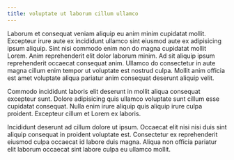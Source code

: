```yaml
---
title: voluptate ut laborum cillum ullamco
---
```


Laborum et consequat veniam aliquip eu anim minim cupidatat mollit. Excepteur irure aute ex incididunt ullamco sint eiusmod aute ex adipisicing ipsum aliquip. Sint nisi commodo enim non do magna cupidatat mollit Lorem. Anim reprehenderit elit dolor laborum minim. Ad sit aliquip ipsum reprehenderit occaecat consequat anim. Ullamco do consectetur in aute magna cillum enim tempor ut voluptate est nostrud culpa. Mollit anim officia est amet voluptate aliqua pariatur anim consequat deserunt aliquip velit.

Commodo incididunt laboris elit deserunt in mollit aliqua consequat excepteur sunt. Dolore adipisicing quis ullamco voluptate sunt cillum esse cupidatat consequat. Nulla enim irure aliquip quis aliquip irure culpa proident. Excepteur cillum et Lorem ex laboris.

Incididunt deserunt ad cillum dolore ut ipsum. Occaecat elit nisi nisi duis sint aliquip consequat in proident voluptate est. Consectetur ex reprehenderit eiusmod culpa occaecat id labore duis magna. Aliqua non officia pariatur elit laborum occaecat sint labore culpa eu ullamco mollit.
